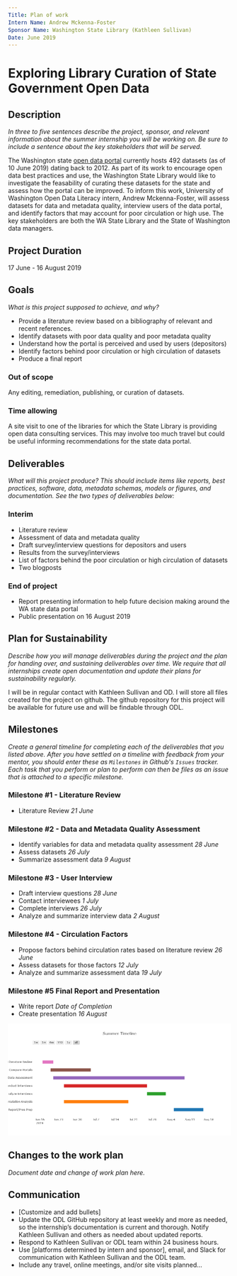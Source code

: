 ```yaml
---
Title: Plan of work
Intern Name: Andrew Mckenna-Foster
Sponsor Name: Washington State Library (Kathleen Sullivan)
Date: June 2019
---
```


# Exploring Library Curation of State Government Open Data

## Description  
*In three to five sentences describe the project, sponsor, and relevant information about the summer internship you will be working on. Be sure to include a sentence about the key stakeholders that will be served.*

The Washington state [open data portal](https://data.wa.gov/browse?limitTo=datasets) currently hosts 492 datasets (as of 10 June 2019) dating back to 2012. As part of its work to encourage open data best practices and use, the Washington State Library would like to investigate the feasability of curating these datasets for the state and assess how the portal can be improved. To inform this work, University of Washington Open Data Literacy intern, Andrew Mckenna-Foster, will assess datasets for data and metadata quality, interview users of the data portal, and identify factors that may account for poor circulation or high use. The key stakeholders are both the WA State Library and the State of Washington data managers.

## Project Duration

17 June - 16 August 2019

## Goals     
*What is this project supposed to achieve, and why?*

- Provide a literature review based on a bibliography of relevant and recent references. 
- Identify datasets with poor data quality and poor metadata quality
- Understand how the portal is perceived and used by users  (depositors)
- Identify factors behind poor circulation or high circulation of datasets
- Produce a final report

### Out of scope
Any editing, remediation, publishing, or curation of datasets.

### Time allowing
A site visit to one of the libraries for which the State Library is providing open data consulting services. This may involve too much travel but could be useful informing recommendations for the state data portal.  

## Deliverables    
*What will this project produce? This should include items like reports, best practices, software, data, metadata schemas, models or figures, and documentation. See the two types of deliverables below:*

### Interim     
- Literature review 
- Assessment of data and metadata quality
- Draft survey/interview questions for depositors and users
- Results from the survey/interviews
- List of factors behind the poor circulation or high circulation of datasets
- Two blogposts

### End of project

- Report presenting information to help future decision making around the WA state data portal
- Public presentation on 16 August 2019


## Plan for Sustainability       
*Describe how you will manage deliverables during the project and the plan for handing over, and sustaining deliverables over time. We require that all internships create open documentation and update their plans for sustainability regularly.*

I will be in regular contact with Kathleen Sullivan and OD. I will store all files created for the project on github. The github repository for this project will be available for future use and will be findable through ODL.

## Milestones    
*Create a general timeline for completing each of the deliverables that you listed above. After you have settled on a timeline with feedback from your mentor, you should enter these as `Milestones` in Github's `Issues` tracker. Each task that you perform or plan to perform can then be files as an issue that is attached to a specific milestone.*

### Milestone #1 - Literature Review
- Literature Review *21 June*

### Milestone #2 - Data and Metadata Quality Assessment
- Identify variables for data and metadata quality assessment *28 June*
- Assess datasets *26 July*
- Summarize assessment data *9 August*

### Milestone #3 - User Interview
- Draft interview questions *28 June*
- Contact interviewees *1 July*
- Complete interviews *26 July*
- Analyze and summarize interview data *2 August*

### Milestone #4 - Circulation Factors
- Propose factors behind circulation rates based on literature review *26 June*
- Assess datasets for those factors *12 July*
- Analyze and summarize assessment data *19 July*

### Milestone #5 Final Report and Presentation
- Write report *Date of Completion*
- Create presentation *16 August*

![Milestones](https://github.com/OpenDataLiteracy/WSL-AMF/blob/master/ODL-Timeline.png)

## Changes to the work plan
*Document date and change of work plan here.*

## Communication

- [Customize and add bullets]
- Update the ODL GitHub repository at least weekly and more as needed, so the internship’s documentation is current and thorough. Notify Kathleen Sullivan and others as needed about updated reports.
- Respond to Kathleen Sullivan or ODL team within 24 business hours.
- Use [platforms determined by intern and sponsor], email, and Slack for communication with Kathleen Sullivan and the ODL team.
- Include any travel, online meetings, and/or site visits planned...
